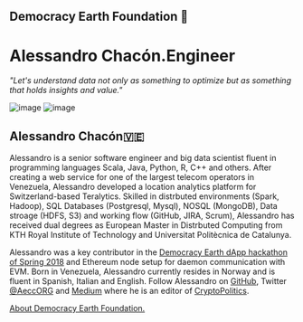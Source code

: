 ## Democracy Earth Foundation 🌿
# Alessandro Chacón.Engineer
_"Let's understand data not only as something to optimize but as something that holds insights and value."_

![image](https://user-images.githubusercontent.com/24529258/44177242-dc3d8c00-a0a1-11e8-93de-554589cbfc70.png) ![image](https://user-images.githubusercontent.com/24529258/44179636-c8e3ee00-a0ac-11e8-9429-5423fb200f24.png)


## Alessandro Chacón🇻🇪
Alessandro is a senior software engineer and big data scientist fluent in programming languages Scala, Java, Python, R, C++ and others. After creating a web service for one of the largest telecom operators in Venezuela, Alessandro developed a location analytics platform for Switzerland-based Teralytics. Skilled in distrbuted environments (Spark, Hadoop), SQL Databases (Postgresql, Mysql), NOSQL (MongoDB), Data stroage (HDFS, S3) and working flow (GitHub, JIRA, Scrum), Alessandro has received dual degrees as European Master in Distrbuted Computing from KTH Royal Institute of Technology and Universitat Politècnica de Catalunya. 

Alessandro was a key contributor in the [Democracy Earth dApp hackathon of Spring 2018](https://words.democracy.earth/monthly-dev-update/home) and Ethereum node setup for daemon communication with EVM. Born in Venezuela, Alessandro currently resides in Norway and is fluent in Spanish, Italian and English. Follow Alessandro on [GitHub](https://github.com/aecc), Twitter [@AeccORG](https://twitter.com/AeccORG) and [Medium](https://medium.com/@alessandroaecc) where he is an editor of [CryptoPolitics](https://medium.com/cryptopolitics).

[About Democracy Earth Foundation.](https://github.com/DemocracyEarth/press-kit/blob/master/README.md#democracy-earth-press-kit)
